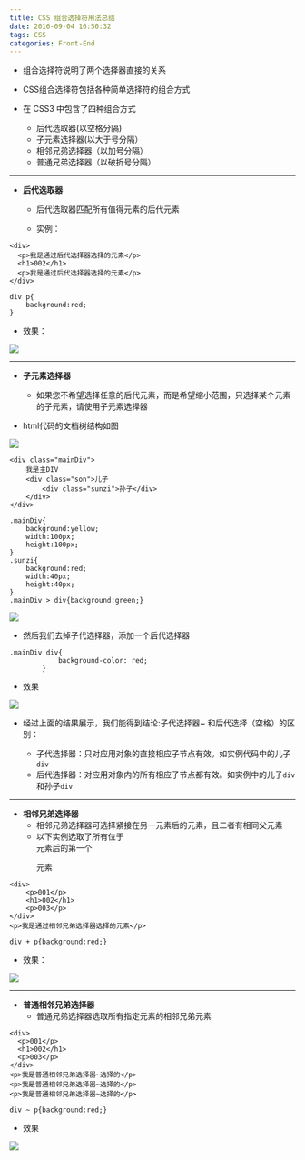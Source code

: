 ```yaml
---
title: CSS 组合选择符用法总结
date: 2016-09-04 16:50:32
tags: CSS
categories: Front-End
---
```



- 组合选择符说明了两个选择器直接的关系
- CSS组合选择符包括各种简单选择符的组合方式

- 在 CSS3 中包含了四种组合方式

    - 后代选取器(以空格分隔)
    - 子元素选择器(以大于号分隔）
    - 相邻兄弟选择器（以加号分隔）
    - 普通兄弟选择器（以破折号分隔）
    
<!--more-->

---

- **后代选取器**
    - 后代选取器匹配所有值得元素的后代元素
    
    - 实例：
    
```
<div>
  <p>我是通过后代选择器选择的元素</p>
  <h1>002</h1>
  <p>我是通过后代选择器选择的元素</p>
</div>	
```

```
div p{
    background:red;
}
```

- 效果：

![](http://7xq6al.com1.z0.glb.clouddn.com/%E5%90%8E%E4%BB%A3%E9%80%89%E6%8B%A9%E5%99%A8.png)


---


- **子元素选择器**

  - 如果您不希望选择任意的后代元素，而是希望缩小范围，只选择某个元素的子元素，请使用子元素选择器

- html代码的文档树结构如图

![](http://7xq6al.com1.z0.glb.clouddn.com/div.png)

```
<div class="mainDiv">
    我是主DIV
    <div class="son">儿子
        <div class="sunzi">孙子</div>
    </div>
</div>
```

```
.mainDiv{
	background:yellow;
	width:100px;
	height:100px;
}
.sunzi{
	background:red;
	width:40px;
	height:40px;
}
.mainDiv > div{background:green;}

```

![](http://7xq6al.com1.z0.glb.clouddn.com/%E5%AD%90%E4%BB%A3.png)

- 然后我们去掉子代选择器，添加一个后代选择器

```
.mainDiv div{
            background-color: red;
        }
```

- 效果

![](http://7xq6al.com1.z0.glb.clouddn.com/%E5%90%8E%E4%BB%A31.png)


- 经过上面的结果展示，我们能得到结论:子代选择器~ 和后代选择（空格）的区别：

    - 子代选择器：只对应用对象的直接相应子节点有效。如实例代码中的儿子`div`
    - 后代选择器：对应用对象内的所有相应子节点都有效。如实例中的儿子`div`和孙子`div`

---

- **相邻兄弟选择器**
    - 相邻兄弟选择器可选择紧接在另一元素后的元素，且二者有相同父元素
    - 以下实例选取了所有位于 <div> 元素后的第一个 <p> 元素
    
```
<div>
	<p>001</p>
	<h1>002</h1>
	<p>003</p>
</div>	
<p>我是通过相邻兄弟选择器选择的元素</p>

```

```
div + p{background:red;}
```

- 效果：

![](http://7xq6al.com1.z0.glb.clouddn.com/%E7%9B%B8%E9%82%BB%E5%85%84%E5%BC%9F%E9%80%89%E6%8B%A9%E5%99%A8.png)

---


 - **普通相邻兄弟选择器**
    - 普通兄弟选择器选取所有指定元素的相邻兄弟元素
  

```
<div>
  <p>001</p>
  <h1>002</h1>
  <p>003</p>
</div>	
<p>我是普通相邻兄弟选择器~选择的</p>
<p>我是普通相邻兄弟选择器~选择的</p>
<p>我是普通相邻兄弟选择器~选择的</p>
```

```
div ~ p{background:red;}
```

- 效果

![](http://7xq6al.com1.z0.glb.clouddn.com/%E6%99%AE%E9%80%9A%E7%9B%B8%E9%82%BB%E5%85%84%E5%BC%9F%E9%80%89%E6%8B%A9%E5%99%A8.png)
